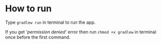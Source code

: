 # How to run

Type `gradlew run` in terminal to run the app.

If you get _'permission denied'_ error then run `chmod +x gradlew` in terminal once before the first command. 
